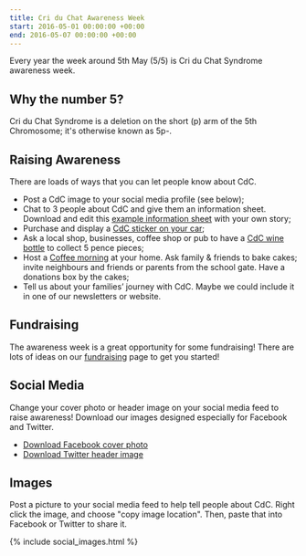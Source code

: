 ```yaml
---
title: Cri du Chat Awareness Week
start: 2016-05-01 00:00:00 +00:00
end: 2016-05-07 00:00:00 +00:00
---
```


Every year the week around 5th May (5/5) is Cri du Chat Syndrome awareness week.

## Why the number 5?

Cri du Chat Syndrome is a deletion on the short (p) arm of the 5th Chromosome; it's otherwise known as 5p-.

## Raising Awareness

There are loads of ways that you can let people know about CdC.

* Post a CdC image to your social media profile (see below);
* Chat to 3 people about CdC and give them an information sheet. Download and edit this [example information sheet](/downloads/cdc_info_sheet.doc) with your own story;
* Purchase and display a [CdC sticker on your car](http://www.southcoastdesigns.co.uk/i-support-cri-du-chat-awareness-car-sticker---choice-of-colour-27154-p.asp);
* Ask a local shop, businesses, coffee shop or pub to have a [CdC wine bottle](/fundraising/5p-for-5p.html) to collect 5 pence pieces;
* Host a [Coffee morning](/downloads/coffee_morning_invitation.doc) at your home. Ask family & friends to bake cakes; invite neighbours and friends or parents from the school gate. Have a donations box by the cakes;
* Tell us about your families’ journey with CdC. Maybe we could include it in one of our newsletters or website.

## Fundraising

The awareness week is a great opportunity for some fundraising! There are lots of ideas on our [fundraising](/fundraising) page to get you started!

## Social Media

Change your cover photo or header image on your social media feed to raise awareness! Download our images designed especially for Facebook and Twitter.

* [Download Facebook cover photo](/downloads/facebook_cover_photo.jpg)
* [Download Twitter header image](/downloads/twitter_header.jpg)

## Images

Post a picture to your social media feed to help tell people about CdC. Right click the image, and choose "copy image location". Then, paste that into Facebook or Twitter to share it.

{% include social_images.html %}